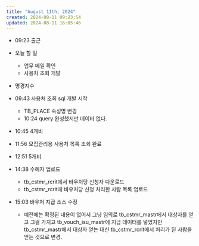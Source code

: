 ```yaml
---
title: "August 11th, 2024"
created: 2024-08-11 09:23:54
updated: 2024-08-11 16:05:46
---
```

  * 09:23 출근
  * 오늘 할 일
    * 업무 메일 확인
    * 사용처 조회 개발

  * 명경지수
  * 09:43 사용처 조회 sql 개발 시작
    * TB_PLACE 속성명 변경
    * 10:24 query 완성했지만 데이터 없다.
  * 10:45 4개비
  * 11:56 모집관리용 사용처 목록 조회 완료
  * 12:51 5개비
  * 14:38 수혜자 업로드
    * tb_cstmr_rcrit에서 바우처당 신청자 다운로드
    * tb_cstmr_rcrit에 바우처당 신청 처리한 사람 목록 업로드
  * 15:03 바우처 지급 소스 수정
    * 예전에는 확정된 내용이 없어서 그냥 임의로 tb_cstmr_mastr에서 대상자를 얻고 그걸 가지고 tb_vouch_isu_mastr에 지급 데이터를 넣었지만 tb_cstmr_mastr에서 대상자 얻는 대신 tb_cstmr_rcrit에서 처리가 된 사람을 얻는 것으로 변경.
